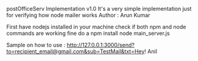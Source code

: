 postOfficeServ Implementation v1.0
It's a very simple implementation just for verifying how node mailer works
Author : Arun Kumar

First have nodejs installed in your machine
check if both npm and node commands are working fine
do a npm install
node main_server.js

Sample on how to use :
http://127.0.0.1:3000/send?to=recipient_email@gmail.com&sub=TestMail&txt=Hey! Anil
